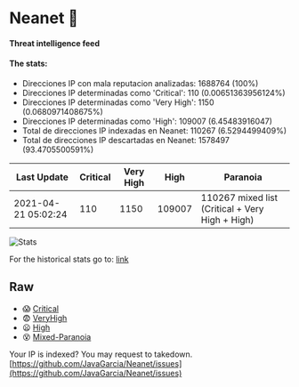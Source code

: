 # Neanet :hocho:
#### Threat intelligence feed
#### The stats:

- Direcciones IP con mala reputacion analizadas: 1688764 (100%)
- Direcciones IP determinadas como 'Critical':  110 (0.00651363956124%)
- Direcciones IP determinadas como 'Very High':  1150 (0.0680971408675%)
- Direcciones IP determinadas como 'High':  109007 (6.45483916047)
- Total de direcciones IP indexadas en Neanet:  110267 (6.5294499409%)
- Total de direcciones IP descartadas en Neanet:  1578497 (93.4705500591%)

| Last Update | Critical | Very High | High | Paranoia |
| --- | --- | --- | --- | --- |
| 2021-04-21 05:02:24 | 110 | 1150 | 109007 | 110267 mixed list (Critical + Very High + High)|

![Stats](https://docs.google.com/spreadsheets/d/e/2PACX-1vSnaNMIXVabIpDJjufMlzH7poXnshF3mgd8Is1g9ytUEzVsP5my4Trn8f-xkoLLQ38xpL3HtmUexLo6/pubchart?oid=501124687&format=image)

For the historical stats go to: [link](/stats.csv)
## Raw
- :scream: [Critical](https://raw.githubusercontent.com/JavaGarcia/Neanet/master/blacklists/neanet_critical.txt)
- :fearful: [VeryHigh](https://raw.githubusercontent.com/JavaGarcia/Neanet/master/blacklists/neanet_veryHigh.txtt)
- :frowning: [High](https://raw.githubusercontent.com/JavaGarcia/Neanet/master/blacklists/neanet_high.txt)
- :dizzy_face: [Mixed-Paranoia](https://raw.githubusercontent.com/JavaGarcia/Neanet/master/blacklists/neanet_all.txt)


Your IP is indexed? You may request to takedown. [https://github.com/JavaGarcia/Neanet/issues](https://github.com/JavaGarcia/Neanet/issues)
















































































































































































































































































































































































































































































































































































































































































































































































































































































































































































































































































































































































































































































































































































































































































































































































































































































































































































































































































































































































































































































































































































































































































































































































































































































































































































































































































































































































































































































































































































































































































































































































































































































































































































































































































































































































































































































































































































































































































































































































































































































































































































































































































































































































































































































































































































































































































































































































































































































































































































































































































































































































































































































































































































































































































































































































































































































































































































































































































































































































